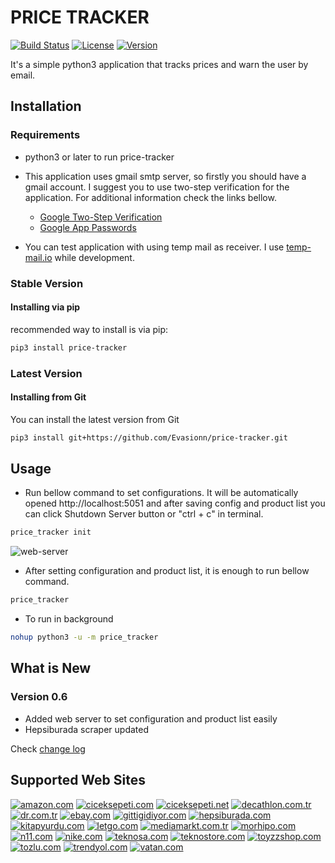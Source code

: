# PRICE TRACKER
[![Build Status](https://img.shields.io/pypi/pyversions/price-tracker)](https://pypi.org/project/price-tracker/)
[![License](https://img.shields.io/github/license/Evasionn/price-tracker)](LICENSE)
[![Version](https://img.shields.io/pypi/v/price-tracker)](https://pypi.org/project/price-tracker/)

It's a simple python3 application that tracks prices and warn the user by email.

## Installation
### Requirements
- python3 or later to run price-tracker
- This application uses gmail smtp server, so firstly you should have a gmail account.
I suggest you to use two-step verification for the application. For additional information check the links bellow.

    - [Google Two-Step Verification](https://www.google.com/landing/2step/)
    - [Google App Passwords](https://myaccount.google.com/apppasswords)
- You can test application with using temp mail as receiver. I use [temp-mail.io](https://temp-mail.io/) while development.
### Stable Version
#### Installing via pip
recommended way to install is via pip:
```bash
pip3 install price-tracker
```
### Latest Version
#### Installing from Git
You can install the latest version from Git
```bash
pip3 install git+https://github.com/Evasionn/price-tracker.git
```
## Usage

- Run bellow command to set configurations. It will be automatically opened http://localhost:5051 and after saving 
config and product list you can click Shutdown Server button or "ctrl + c" in terminal.
```bash
price_tracker init
``` 

![web-server](https://raw.githubusercontent.com/evasionn/price-tracker/master/docs/web-server.png)


- After setting configuration and product list, it is enough to run bellow command.
```bash
price_tracker
```

- To run in background
```bash
nohup python3 -u -m price_tracker
```
## What is New
### Version 0.6
- Added web server to set configuration and product list easily
- Hepsiburada scraper updated

Check [change log](https://github.com/Evasionn/price-tracker/blob/master/CHANGE_LOG.md)

## Supported Web Sites
[![amazon.com](https://raw.githubusercontent.com/evasionn/price-tracker/master/docs/amazon.png)](https://www.amazon.com/)
[![ciceksepeti.com](https://raw.githubusercontent.com/evasionn/price-tracker/master/docs/ciceksepeticom.png)](https://www.ciceksepeti.com/)
[![ciceksepeti.net](https://raw.githubusercontent.com/evasionn/price-tracker/master/docs/ciceksepetinet.png)](https://www.ciceksepeti.net/)
[![decathlon.com.tr](https://raw.githubusercontent.com/evasionn/price-tracker/master/docs/decathlon.png)](https://www.decathlon.com.tr/)
[![dr.com.tr](https://raw.githubusercontent.com/evasionn/price-tracker/master/docs/dr.png)](https://www.dr.com.tr/)
[![ebay.com](https://raw.githubusercontent.com/evasionn/price-tracker/master/docs/ebay.png)](https://www.ebay.com/)
[![gittigidiyor.com](https://raw.githubusercontent.com/evasionn/price-tracker/master/docs/gittigidiyor.png)](https://www.gittigidiyor.com/)
[![hepsiburada.com](https://raw.githubusercontent.com/evasionn/price-tracker/master/docs/hepsiburada.png)](https://www.hepsiburada.com/)
[![kitapyurdu.com](https://raw.githubusercontent.com/evasionn/price-tracker/master/docs/kitapyurdu.png)](https://www.kitapyurdu.com/)
[![letgo.com](https://raw.githubusercontent.com/evasionn/price-tracker/master/docs/letgo.png)](https://www.letgo.com/)
[![mediamarkt.com.tr](https://raw.githubusercontent.com/evasionn/price-tracker/master/docs/mediamarkt.png)](https://www.mediamarkt.com.tr/)
[![morhipo.com](https://raw.githubusercontent.com/evasionn/price-tracker/master/docs/morhipo.png)](https://www.morhipo.com/)
[![n11.com](https://raw.githubusercontent.com/evasionn/price-tracker/master/docs/n11.png)](https://urun.n11.com/)
[![nike.com](https://raw.githubusercontent.com/evasionn/price-tracker/master/docs/nike.png)](https://www.nike.com/)
[![teknosa.com](https://raw.githubusercontent.com/evasionn/price-tracker/master/docs/teknosa.png)](https://www.teknosa.com/)
[![teknostore.com](https://raw.githubusercontent.com/evasionn/price-tracker/master/docs/teknostore.png)](https://www.teknostore.com/)
[![toyzzshop.com](https://raw.githubusercontent.com/evasionn/price-tracker/master/docs/toyzzshop.png)](https://www.toyzzshop.com/)
[![tozlu.com](https://raw.githubusercontent.com/evasionn/price-tracker/master/docs/tozlu.png)](https://www.tozlu.com/)
[![trendyol.com](https://raw.githubusercontent.com/evasionn/price-tracker/master/docs/trendyol.png)](https://www.trendyol.com/)
[![vatan.com](https://raw.githubusercontent.com/evasionn/price-tracker/master/docs/vatan.png)](https://www.vatanbilgisayar.com/)


